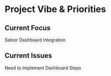 # Project Vibe & Priorities

## Current Focus
Saleor Dashboard Integration

## Current Issues 
Need to Implement Dashboard Steps
